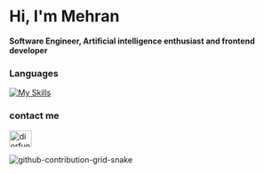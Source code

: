 <h1 align="left">Hi, I'm Mehran</h1>

**Software Engineer, Artificial intelligence enthusiast and frontend developer**


### Languages
[![My Skills](https://skillicons.dev/icons?,js,jquery,react,html,css)](https://skillicons.dev)

### contact me
<p align="left">
<a href="https://www.linkedin.com/in/seyed-mohammad-hosien-abedy-nejad-7a2248b4/" target="blank"><img align="center" src="https://raw.githubusercontent.com/rahuldkjain/github-profile-readme-generator/master/src/images/icons/Social/linked-in-alt.svg" alt="diorfunn" height="30" width="40" /></a>
</p>


 
 ![github-contribution-grid-snake](https://user-images.githubusercontent.com/90142173/154796318-e529fdc7-2132-4ce7-8417-06b71cf02506.svg)
 
 
